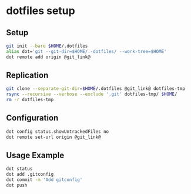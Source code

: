 # dotfiles setup 

## Setup
```sh
git init --bare $HOME/.dotfiles
alias dot='git --git-dir=$HOME/.-dotfiles/ --work-tree=$HOME'
dot remote add origin @git_link@
```

## Replication
```sh
git clone --separate-git-dir=$HOME/.dotfiles @git_link@ dotfiles-tmp
rsync --recursive --verbose --exclude '.git' dotfiles-tmp/ $HOME/
rm -r dotfiles-tmp
```

## Configuration
```sh
dot config status.showUntrackedFiles no
dot remote set-url origin @git_link@
```

## Usage Example
```sh
dot status
dot add .gitconfig
dot commit -m 'Add gitconfig'
dot push
```
